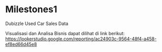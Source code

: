 # Milestones1
Dubizzle Used Car Sales Data

Visualisasi dan Analisa Bisnis dapat dilihat di link berikut:
https://lookerstudio.google.com/reporting/ac24903c-9564-48f4-a458-ef8ed66d45e8
